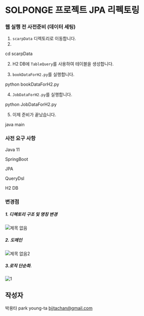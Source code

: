 # SOLPONGE 프로젝트 JPA 리펙토링

### 웹 실행 전 사전준비 (데이터 세팅)
1. `scarpData` 디렉토리로 이동합니다.
2. 
cd scarpData

2. H2 DB에 `TableQuery`를 사용하여 테이블을 생성합니다.


3. `bookDataForH2.py`를 실행합니다.

python bookDataForH2.py

4. `JobDataForH2.py`를 실행합니다.

python JobDataForH2.py

5. 이제 준비가 끝났습니다.



java main
### 사전 요구 사항
Java 11

SpringBoot

JPA

QueryDsl

H2 DB

### 변경점

##### 1. 디렉토리 구조 및 명칭 변경
![제목 없음](https://user-images.githubusercontent.com/91367204/231708363-cea85c7b-f97d-440d-89bc-705868a334bb.png)

##### 2. 도메인
![제목 없음2](https://user-images.githubusercontent.com/91367204/231709970-4c1b6b95-ef58-431d-a074-37a133ee6f7b.png)

##### 3.로직 단순화.
![1](https://user-images.githubusercontent.com/91367204/231712186-10ea61e7-d266-46ed-9e5d-8d61d33e7aee.PNG)


## 작성자
박용타
park young-ta
bjjtachan@gmail.com
